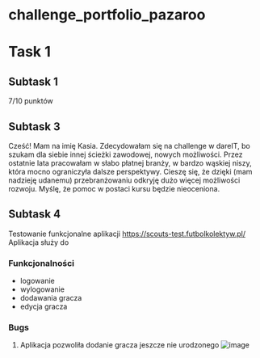 # challenge_portfolio_pazaroo

# **Task 1**

## Subtask 1

7/10 punktów

## Subtask 3

Cześć! Mam na imię Kasia. Zdecydowałam się na challenge w dareIT, bo szukam dla siebie innej ścieżki zawodowej, nowych możliwości. Przez ostatnie lata pracowałam w słabo płatnej branży, w bardzo wąskiej niszy, która mocno ograniczyła dalsze perspektywy. Cieszę się, że dzięki (mam nadzieję udanemu) przebranżowaniu odkryję dużo więcej możliwości rozwoju. Myślę, że pomoc w postaci kursu będzie nieoceniona.

## Subtask 4

Testowanie funkcjonalne aplikacji https://scouts-test.futbolkolektyw.pl/
Aplikacja służy do 

### Funkcjonalności

* logowanie
* wylogowanie
* dodawania gracza
* edycja gracza

### Bugs

1) Aplikacja pozwoliła dodanie gracza jeszcze nie urodzonego
![image](https://user-images.githubusercontent.com/116814963/198836139-a6e99552-6862-4dc7-8c57-29d0f649fd27.png)
